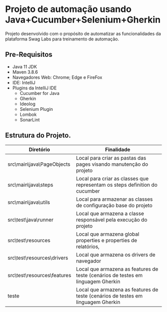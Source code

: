 # Projeto de automação usando Java+Cucumber+Selenium+Gherkin
Projeto desenvolvido com o propósito de automatizar as funcionalidades da plataforma Swag Labs para treinamento de automação.

## Pre-Requisitos
* Java 11 JDK
* Maven 3.8.6
* Navegadores Web: Chrome; Edge e FireFox
* IDE: IntelliJ
* Plugins da IntelliJ IDE
    * Cucumber for Java
    * Gherkin
    * Ideolog
    * Selenium Plugin
    * Lombok
    * SonarLint

## Estrutura do Projeto.
| Diretório                   | Finalidade                                                                       |
|-----------------------------|----------------------------------------------------------------------------------|
| src\main\java\PageObjects   | Local para criar as pastas das pages visando manutenção do projeto               |
| src\main\java\steps         | Local para criar as classes que representam os steps definition do cucumber      |
| src\main\java\utils         | Local para armazenar as classes de configuração base do projeto                  |
| src\test\java\runner        | Local que armazena a classe responsável pela execução do projeto                 |
| src\test\resources          | Local que armazena global properties e properties de relatórios,                 |  
| src\test\resources\drivers  | Local que armazena os drivers de navegador                                       |
| src\test\resources\features | Local que armazena as features de teste (cenários de testes em linguagem Gherkin |
| teste                       | Local que armazena as features de teste (cenários de testes em linguagem Gherkin |